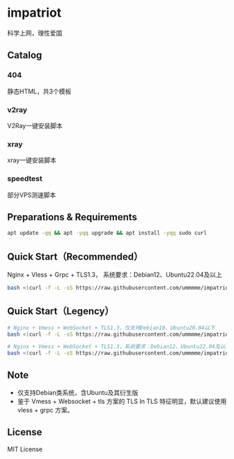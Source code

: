 # impatriot
科学上网，理性爱国

## Catalog
### 404
静态HTML，共3个模板

### v2ray
V2Ray一键安装脚本

### xray
xray一键安装脚本

### speedtest
部分VPS测速脚本

## Preparations & Requirements
```bash
apt update -qq && apt -yqq upgrade && apt install -yqq sudo curl
```

## Quick Start（Recommended）
Nginx + Vless + Grpc + TLS1.3， 系统要求：Debian12、Ubuntu22.04及以上
```bash
bash <(curl -f -L -sS https://raw.githubusercontent.com/ummmme/impatriot/master/xray/vless_grpc.sh)
```

## Quick Start（Legency）
```bash
# Nginx + Vmess + WebSocket + TLS1.3，仅支持Debian10、Ubuntu20.04以下
bash <(curl -f -L -sS https://raw.githubusercontent.com/ummmme/impatriot/master/v2ray/ws_tls/install.sh)

# Nginx + Vmess + WebSocket + TLS1.3，系统要求：Debian12、Ubuntu22.04及以上
bash <(curl -f -L -sS https://raw.githubusercontent.com/ummmme/impatriot/master/v2ray/ws_tls/new.sh)
```

## Note
- 仅支持Debian类系统，含Ubuntu及其衍生版
- 鉴于 Vmess + Websocket + tls 方案的 TLS In TLS 特征明显，默认建议使用 vless + grpc 方案。

## License
MIT License
